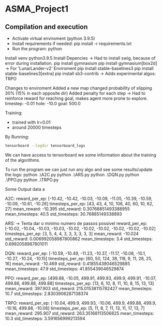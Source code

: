 # ASMA_Project1

## Compilation and execution

- Activate virtual enviroment (python 3.9.5)
- Install requirements if needed: pip install -r requirements.txt
- Run the program: python 


Install venv python3.9.5
Install Depencies -> Had to install swig, because of error during installation.
pip install gymnasium
pip install gymnasium[box2d] -> For 'LunarLander-v2' Enviroment
pip install stable-baselines3
pip install stable-baselines3[extra]
pip install sb3-contrib -> Adds experimental algos: TRPO


Changes to enviroment
Added a new map
changed probability of slipping 30% (15% in each opposite dir) 
Added penalty for each step -> Had to reinforce reward for reaching goal, makes agent more prone to explore.
    timestep: -0.01
    hole: -10.0
    goal: 500.0


Training:
- trained with lr=0.01
- around 20000 timesteps

By Running:
```bash
tensorboard --logdir tensorboard_logs
```
We can have access to tensorboard we some information about the training of the algorithms.


To run the program we can just run any algo and see some results/update the logs:
python .\A2C.py
python .\ARS.py
python .\DQN.py
python .\PPO.py
python .\TRPO.py


Some Output data a


A2C:
reward_per_ep: [-10.42, -10.42, -10.03, -10.09, -11.05, -10.39, -10.59, -10.09, -10.61, -10.26]
timesteps_per_ep: [43, 43, 4, 10, 106, 40, 60, 10, 62, 27]
mean_reward: -10.395
std_reward: 0.30768851493388955
mean_timesteps: 40.5
std_timesteps: 30.76885149338893

ARS: -> Tenta dar o minimo numero de passos possível
reward_per_ep: [-10.02, -10.04, -10.03, -10.03, -10.02, -10.02, -10.02, -10.02, -10.02, -10.02]
timesteps_per_ep: [3, 5, 4, 4, 3, 3, 3, 3, 3, 3]
mean_reward: -10.024
std_reward: 0.006992058987800862
mean_timesteps: 3.4
std_timesteps: 0.6992058987801011

DQN:
reward_per_ep: [-10.59, -10.49, -11.23, -10.37, -11.17, -10.08, -10.1, -10.27, -10.24, -10.15]
timesteps_per_ep: [60, 50, 124, 38, 118, 9, 11, 28, 25, 16]
mean_reward: -10.469
std_reward: 0.41855439046529885
mean_timesteps: 47.9
std_timesteps: 41.855439046529874

PPO:
reward_per_ep: [499.88, -10.05, 499.91, 499.93, 499.9, 499.91, -10.07, 499.86, 499.88, 499.88]
timesteps_per_ep: [13, 6, 10, 8, 11, 10, 8, 15, 13, 13]
mean_reward: 397.903
std_reward: 215.01538115782427
mean_timesteps: 10.7
std_timesteps: 2.8303906287138374

TRPO:
reward_per_ep: [-10.04, 499.9, 499.93, -10.06, 499.9, 499.88, 499.9, -10.16, 499.88, -10.06]
timesteps_per_ep: [5, 11, 8, 7, 11, 13, 11, 17, 13, 7]
mean_reward: 295.907
std_reward: 263.35168113506825
mean_timesteps: 10.3
std_timesteps: 3.591656999213594




